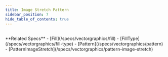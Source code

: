 ```yaml
---
title: Image Stretch Pattern
sidebar_position: 7
hide_table_of_contents: true
---
```


<DarumaPlayer src='/feature/fill/fill__image_stretch_pattern.daruma' />

<br />
**Related Specs**
- [Fill](/specs/vectorgraphics/fill)
- [FillType](/specs/vectorgraphics/fill-type)
- [Pattern](/specs/vectorgraphics/pattern)
- [PatternImageStretch](/specs/vectorgraphics/pattern-image-stretch)
